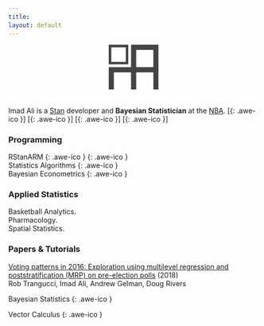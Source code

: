 ```yaml
---
title:
layout: default
---
```

<div style="text-align:center">
<img src ="/icons/logo2017.png" width = "20%" />
</div>
<br>

Imad Ali is a [Stan](http://mc-stan.org/) developer and **Bayesian Statistician** at the [NBA](http://stats.nba.com/).
[[<i class="fa fa-envelope-o"></i>](mailto:imad.ali@columbia.edu){: .awe-ico }]
[[<i class="fa fa-git"></i>](https://github.com/imadmali){: .awe-ico }]
[[<i class="fa fa-linkedin"></i>](https://www.linkedin.com/in/imadmali){: .awe-ico }]
[[<i class="fa fa-twitter"></i>](https://twitter.com/imadali){: .awe-ico }]

### Programming
RStanARM
[<i class="fa fa-info"></i>](http://mc-stan.org/interfaces/rstanarm){: .awe-ico }
[<i class='fa fa-code'></i>](https://github.com/stan-dev/rstanarm){: .awe-ico }  
Statistics Algorithms [<i class='fa fa-code'></i>](https://github.com/imadmali/statistics-algorithms){: .awe-ico }  
Bayesian Econometrics [<i class='fa fa-code'></i>](https://github.com/imadmali/bayesian-econometrics){: .awe-ico }  

### Applied Statistics
Basketball Analytics.  
Pharmacology.  
Spatial Statistics.  

### Papers & Tutorials

[Voting patterns in 2016: Exploration using multilevel regression and poststratification (MRP) on pre-election polls](https://arxiv.org/abs/1802.00842) (2018)  
<i class="fa fa-circle-thin" aria-hidden="true"></i> Rob Trangucci, Imad Ali, Andrew Gelman, Doug Rivers

Bayesian Statistics [<i class="fa fa-info"></i>](/bayesian-statistics/){: .awe-ico }  

Vector Calculus [<i class='fa fa-file-o'></i>](/files/vcn.pdf){: .awe-ico }  
